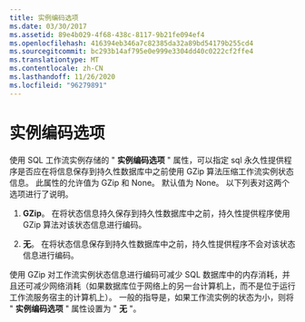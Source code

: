 ```yaml
---
title: 实例编码选项
ms.date: 03/30/2017
ms.assetid: 89e4b029-4f68-438c-8117-9b21fe094ef4
ms.openlocfilehash: 416394eb346a7c82385da32a89bd54179b255cd4
ms.sourcegitcommit: bc293b14af795e0e999e3304dd40c0222cf2ffe4
ms.translationtype: MT
ms.contentlocale: zh-CN
ms.lasthandoff: 11/26/2020
ms.locfileid: "96279891"
---
```

# <a name="instance-encoding-option"></a>实例编码选项

使用 SQL 工作流实例存储的 " **实例编码选项** " 属性，可以指定 sql 永久性提供程序是否应在将信息保存到持久性数据库中之前使用 GZip 算法压缩工作流实例状态信息。 此属性的允许值为 GZip 和 None。 默认值为 None。 以下列表对这两个选项进行了说明。  
  
1. **GZip**。 在将状态信息持久保存到持久性数据库中之前，持久性提供程序使用 GZip 算法对该状态信息进行编码。  
  
2. **无**。 在将状态信息保存到持久性数据库中之前，持久性提供程序不会对该状态信息进行编码。  
  
 使用 GZip 对工作流实例状态信息进行编码可减少 SQL 数据库中的内存消耗，并且还可减少网络消耗（如果数据库位于网络上的另一台计算机上，而不是位于运行工作流服务宿主的计算机上）。 一般的指导是，如果工作流实例的状态为小，则将 " **实例编码选项** " 属性设置为 " **无** "。
